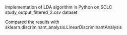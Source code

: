 Implementation of LDA algorithm in Python on SCLC study_output_filtered_2.csv dataset

Compared the results with sklearn.discriminant_analysis.LinearDiscriminantAnalysis 
